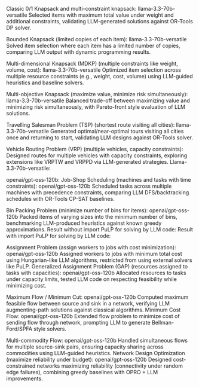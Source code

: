 Classic 0/1 Knapsack and multi-constraint knapsack: llama-3.3-70b-versatile
Selected items with maximum total value under weight and additional constraints, validating LLM-generated solutions against OR-Tools DP solver.

Bounded Knapsack (limited copies of each item): llama-3.3-70b-versatile
Solved item selection where each item has a limited number of copies, comparing LLM output with dynamic programming results.

Multi-dimensional Knapsack (MDKP) (multiple constraints like weight, volume, cost): llama-3.3-70b-versatile
Optimized item selection across multiple resource constraints (e.g., weight, cost, volume) using LLM-guided heuristics and baseline solvers.

Multi-objective Knapsack (maximize value, minimize risk simultaneously): llama-3.3-70b-versatile
Balanced trade-off between maximizing value and minimizing risk simultaneously, with Pareto-front style evaluation of LLM solutions.

Travelling Salesman Problem (TSP) (shortest route visiting all cities): llama-3.3-70b-versatile
Generated optimal/near-optimal tours visiting all cities once and returning to start, validating LLM designs against OR-Tools solver.

Vehicle Routing Problem (VRP) (multiple vehicles, capacity constraints):
Designed routes for multiple vehicles with capacity constraints, exploring extensions like VRPTW and VRPPD via LLM-generated strategies.
Llama-3.3-70b-versatile:

openai/gpt-oss-120b:
Job-Shop Scheduling (machines and tasks with time constraints): openai/gpt-oss-120b
Scheduled tasks across multiple machines with precedence constraints, comparing LLM DFS/backtracking schedules with OR-Tools CP-SAT baselines.

Bin Packing Problem (minimize number of bins for items): openai/gpt-oss-120b
Packed items of varying sizes into the minimum number of bins, benchmarking LLM-produced heuristics against known greedy approximations.
Result without import PuLP for solving by LLM code:
Result with import PuLP for solving by LLM code:

Assignment Problem (assign workers to jobs with cost minimization): openai/gpt-oss-120b
Assigned workers to jobs with minimum total cost using Hungarian-like LLM algorithms, restricted from using external solvers like PuLP.
Generalized Assignment Problem (GAP) (resources assigned to tasks with capacities):
openai/gpt-oss-120b
Allocated resources to tasks under capacity limits, tested LLM code on respecting feasibility while minimizing cost.

Maximum Flow / Minimum Cut: openai/gpt-oss-120b
Computed maximum feasible flow between source and sink in a network, verifying LLM augmenting-path solutions against classical algorithms.
Minimum Cost Flow: openai/gpt-oss-120b
Extended flow problem to minimize cost of sending flow through network, prompting LLM to generate Bellman-Ford/SPFA style solvers.

Multi-commodity Flow: openai/gpt-oss-120b
Handled simultaneous flows for multiple source-sink pairs, ensuring capacity sharing across commodities using LLM-guided heuristics.
Network Design Optimization (maximize reliability under budget): openai/gpt-oss-120b
Designed cost-constrained networks maximizing reliability (connectivity under random edge failures), combining greedy baselines with OPRO + LLM improvements.

